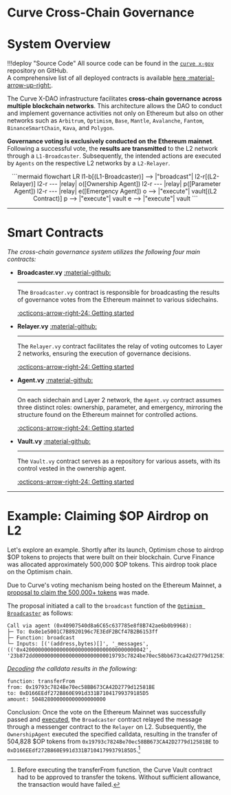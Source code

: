 <h1>Curve Cross-Chain Governance</h1>

# **System Overview**

!!!deploy "Source Code"
    All source code can be found in the [`curve x-gov`](https://github.com/curvefi/curve-xgov) repository on GitHub.  
    A comprehensive list of all deployed contracts is available [here :material-arrow-up-right:](../../../references/deployed-contracts.md#curve-x-gov).

The Curve X-DAO infrastructure facilitates **cross-chain governance across multiple blockchain networks**. This architecture allows the DAO to conduct and implement governance activities not only on Ethereum but also on other networks such as `Arbitrum`, `Optimism`, `Base`, `Mantle`, `Avalanche`, `Fantom`, `BinanceSmartChain`, `Kava`, and `Polygon`. 

**Governance voting is exclusively conducted on the Ethereum mainnet**. Following a successful vote, the **results are transmitted** to the L2 network through a `L1-Broadcaster`. Subsequently, the intended actions are executed by `Agents` on the respective L2 networks by a `L2-Relayer`.


<div align="center">
```mermaid
flowchart LR
    l1-b[(L1-Broadcaster)] --> |"broadcast"| l2-r[(L2-Relayer)]
    l2-r --- |relay| o([Ownership Agent])
    l2-r --- |relay| p([Parameter Agent])
    l2-r --- |relay| e([Emergency Agent])
    o --> |"execute"| vault[(L2 Contract)]
    p --> |"execute"| vault
    e --> |"execute"| vault
```
</div>


---

# **Smart Contracts**

*The cross-chain governance system utilizes the following four main contracts:* 

<div class="grid cards" markdown>

-   __Broadcaster.vy__ [:material-github:](https://github.com/curvefi/curve-xgov/tree/master/contracts)

    ---

    The `Broadcaster.vy` contract is responsible for broadcasting the results of governance votes from the Ethereum mainnet to various sidechains. 

    [:octicons-arrow-right-24: Getting started](./broadcaster.md)

-   __Relayer.vy__ [:material-github:](https://github.com/curvefi/curve-xgov/tree/master/contracts)

    ---

    The `Relayer.vy` contract facilitates the relay of voting outcomes to Layer 2 networks, ensuring the execution of governance decisions.

    [:octicons-arrow-right-24: Getting started](./relayer.md)

-   __Agent.vy__ [:material-github:](https://github.com/curvefi/curve-xgov/blob/master/contracts/Agent.vy)

    ---

    On each sidechain and Layer 2 network, the `Agent.vy` contract assumes three distinct roles: ownership, parameter, and emergency, mirroring the structure found on the Ethereum mainnet for controlled actions.

    [:octicons-arrow-right-24: Getting started](./agents.md)

-   __Vault.vy__ [:material-github:](https://github.com/curvefi/curve-xgov/blob/master/contracts/Vault.vy)

    ---

    The `Vault.vy` contract serves as a repository for various assets, with its control vested in the ownership agent.

    [:octicons-arrow-right-24: Getting started](./vault.md)

</div>



---



# **Example: Claiming $OP Airdrop on L2**

Let's explore an example. Shortly after its launch, Optimism chose to airdrop $OP tokens to projects that were built on their blockchain. Curve Finance was allocated approximately 500,000 $OP tokens. This airdrop took place on the Optimism chain.

Due to Curve's voting mechanism being hosted on the Ethereum Mainnet, a [proposal to claim the 500,000+ tokens](https://curvemonitor.com/#/dao/proposal/gauge/522) was made.

The proposal initiated a call to the `broadcast` function of the [`Optimism Broadcaster`](https://etherscan.io/address/0x8e1e5001C7B8920196c7E3EdF2BCf47B2B6153ff) as follows:

```shell
Call via agent (0x40907540d8a6C65c637785e8f8B742ae6b0b9968):
├─ To: 0x8e1e5001C7B8920196c7E3EdF2BCf47B2B6153ff
├─ Function: broadcast
└─ Inputs: [('(address,bytes)[]', '_messages', (('0x4200000000000000000000000000000000000042', '23b872dd00000000000000000000000019793c7824be70ec58bb673ca42d2779d12581be000000000000000000000000d166eedf272b860e991d331b71041799379185d5000000000000000000000000000000000000000000006ae6c7dd0a9fb2700000'),))]
```

*[Decoding](https://tools.deth.net/calldata-decoder) the calldata results in the following:*

```shell
function: transferFrom
from: 0x19793c7824Be70ec58BB673CA42D2779d12581BE
to: 0xD166EEdf272B860E991d331B71041799379185D5
amount: 504828000000000000000000
```

Conclusion: Once the vote on the Ethereum Mainnet was successfully passed and [executed](https://etherscan.io/tx/0x31a99a3fbbaf93d2a19861bc8b307ee8806a54c4c5d55580362a6cc41e59a8c0), the `Broadcaster` contract relayed the message through a messenger contract to the `Relayer` on L2. Subsequently, the `OwnershipAgent` executed the specified calldata, resulting in the transfer of 504,828 $OP tokens from `0x19793c7824Be70ec58BB673CA42D2779d12581BE` to `0xD166EEdf272B860E991d331B71041799379185D5`.[^1]

[^1]: Before executing the transferFrom function, the Curve Vault contract had to be approved to transfer the tokens. Without sufficient allowance, the transaction would have failed.